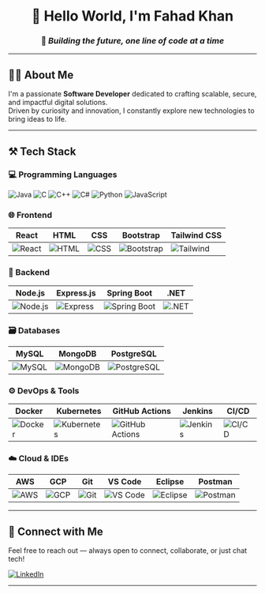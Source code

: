 <div align="center">

# 👋 Hello World, I'm Fahad Khan

### 🚀 *Building the future, one line of code at a time*

</div>

---

## 🧑‍💻 About Me

I'm a passionate **Software Developer** dedicated to crafting scalable, secure, and impactful digital solutions.  
Driven by curiosity and innovation, I constantly explore new technologies to bring ideas to life.

---

## ⚒️ Tech Stack

### 💻 Programming Languages
![Java](https://img.shields.io/badge/-Java-%23ED8B00?style=for-the-badge&logo=java&logoColor=white) ![C](https://img.shields.io/badge/-C-%2300599C?style=for-the-badge&logo=c&logoColor=white) ![C++](https://img.shields.io/badge/-C++-%2300599C?style=for-the-badge&logo=c%2B%2B&logoColor=white) ![C#](https://img.shields.io/badge/-C%23-%23239120?style=for-the-badge&logo=c-sharp&logoColor=white) ![Python](https://img.shields.io/badge/-Python-%2314354C?style=for-the-badge&logo=python&logoColor=white) ![JavaScript](https://img.shields.io/badge/-JavaScript-%23F7DF1E?style=for-the-badge&logo=javascript&logoColor=black)

### 🌐 Frontend

| React | HTML | CSS | Bootstrap | Tailwind CSS |
|-------|------|-----|-----------|--------------|
| ![React](https://img.shields.io/badge/-React-%2320232a?style=for-the-badge&logo=react&logoColor=%2361DAFB) | ![HTML](https://img.shields.io/badge/-HTML5-%23E34F26?style=for-the-badge&logo=html5&logoColor=white) | ![CSS](https://img.shields.io/badge/-CSS3-%231572B6?style=for-the-badge&logo=css3&logoColor=white) | ![Bootstrap](https://img.shields.io/badge/-Bootstrap-%23563D7C?style=for-the-badge&logo=bootstrap&logoColor=white) | ![Tailwind](https://img.shields.io/badge/-Tailwind-%2306B6D4?style=for-the-badge&logo=tailwindcss&logoColor=white) |

### 🧠 Backend

| Node.js | Express.js | Spring Boot | .NET |
|---------|------------|-------------|------|
| ![Node.js](https://img.shields.io/badge/-Node.js-%23339933?style=for-the-badge&logo=node.js&logoColor=white) | ![Express](https://img.shields.io/badge/-Express.js-%23000000?style=for-the-badge&logo=express&logoColor=white) | ![Spring Boot](https://img.shields.io/badge/-Spring%20Boot-%236DB33F?style=for-the-badge&logo=spring-boot&logoColor=white) | ![.NET](https://img.shields.io/badge/-.NET-%23512BD4?style=for-the-badge&logo=dotnet&logoColor=white) |

### 🗃️ Databases

| MySQL | MongoDB | PostgreSQL |
|-------|---------|------------|
| ![MySQL](https://img.shields.io/badge/-MySQL-%234479A1?style=for-the-badge&logo=mysql&logoColor=white) | ![MongoDB](https://img.shields.io/badge/-MongoDB-%2347A248?style=for-the-badge&logo=mongodb&logoColor=white) | ![PostgreSQL](https://img.shields.io/badge/-PostgreSQL-%23336791?style=for-the-badge&logo=postgresql&logoColor=white) |

### ⚙️ DevOps & Tools

| Docker | Kubernetes | GitHub Actions | Jenkins | CI/CD |
|--------|------------|----------------|---------|-------|
| ![Docker](https://img.shields.io/badge/-Docker-%232496ED?style=for-the-badge&logo=docker&logoColor=white) | ![Kubernetes](https://img.shields.io/badge/-Kubernetes-%23326CE5?style=for-the-badge&logo=kubernetes&logoColor=white) | ![GitHub Actions](https://img.shields.io/badge/-GitHub%20Actions-%232671E5?style=for-the-badge&logo=github-actions&logoColor=white) | ![Jenkins](https://img.shields.io/badge/-Jenkins-%23D24939?style=for-the-badge&logo=jenkins&logoColor=white) | ![CI/CD](https://img.shields.io/badge/-CI%2FCD-%23C43B47?style=for-the-badge&logo=git&logoColor=white) |

### ☁️ Cloud & IDEs

| AWS | GCP | Git | VS Code | Eclipse | Postman |
|-----|-----|-----|---------|---------|---------|
| ![AWS](https://img.shields.io/badge/-AWS-%23FF9900?style=for-the-badge&logo=amazonaws&logoColor=white) | ![GCP](https://img.shields.io/badge/-GCP-%234285F4?style=for-the-badge&logo=google-cloud&logoColor=white) | ![Git](https://img.shields.io/badge/-Git-%23F05032?style=for-the-badge&logo=git&logoColor=white) | ![VS Code](https://img.shields.io/badge/-VS%20Code-%23007ACC?style=for-the-badge&logo=visual-studio-code&logoColor=white) | ![Eclipse](https://img.shields.io/badge/-Eclipse-%232C2255?style=for-the-badge&logo=eclipse&logoColor=white) | ![Postman](https://img.shields.io/badge/-Postman-%23FF6C37?style=for-the-badge&logo=postman&logoColor=white) |

---

## 🔗 Connect with Me

Feel free to reach out — always open to connect, collaborate, or just chat tech!

[![LinkedIn](https://img.shields.io/badge/-LinkedIn-%230077B5?style=for-the-badge&logo=linkedin&logoColor=white)](https://www.linkedin.com/in/fahad-khan-50b141233/)

---
